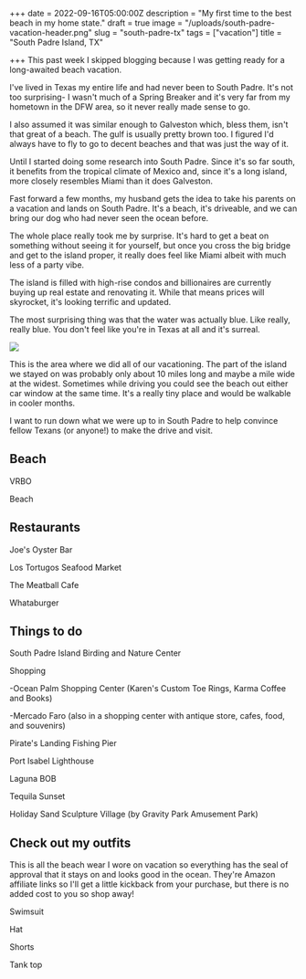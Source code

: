 +++
date = 2022-09-16T05:00:00Z
description = "My first time to the best beach in my home state."
draft = true
image = "/uploads/south-padre-vacation-header.png"
slug = "south-padre-tx"
tags = ["vacation"]
title = "South Padre Island, TX"

+++
This past week I skipped blogging because I was getting ready for a long-awaited beach vacation.

I've lived in Texas my entire life and had never been to South Padre. It's not too surprising- I wasn't much of a Spring Breaker and it's very far from my hometown in the DFW area, so it never really made sense to go.

I also assumed it was similar enough to Galveston which, bless them, isn't that great of a beach. The gulf is usually pretty brown too. I figured I'd always have to fly to go to decent beaches and that was just the way of it.

Until I started doing some research into South Padre. Since it's so far south, it benefits from the tropical climate of Mexico and, since it's a long island, more closely resembles Miami than it does Galveston.

Fast forward a few months, my husband gets the idea to take his parents on a vacation and lands on South Padre. It's a beach, it's driveable, and we can bring our dog who had never seen the ocean before.

The whole place really took me by surprise. It's hard to get a beat on something without seeing it for yourself, but once you cross the big bridge and get to the island proper, it really does feel like Miami albeit with much less of a party vibe.

The island is filled with high-rise condos and billionaires are currently buying up real estate and renovating it. While that means prices will skyrocket, it's looking terrific and updated.

The most surprising thing was that the water was actually blue. Like really, really blue. You don't feel like you're in Texas at all and it's surreal.

![](/uploads/south-padre-google-maps.png)

This is the area where we did all of our vacationing. The part of the island we stayed on was probably only about 10 miles long and maybe a mile wide at the widest. Sometimes while driving you could see the beach out either car window at the same time. It's a really tiny place and would be walkable in cooler months.

I want to run down what we were up to in South Padre to help convince fellow Texans (or anyone!) to make the drive and visit.

## Beach

VRBO

Beach

## Restaurants

Joe's Oyster Bar

Los Tortugos Seafood Market

The Meatball Cafe

Whataburger

## Things to do

South Padre Island Birding and Nature Center

Shopping

\-Ocean Palm Shopping Center (Karen's Custom Toe Rings, Karma Coffee and Books)

\-Mercado Faro (also in a shopping center with antique store, cafes, food, and souvenirs)

Pirate's Landing Fishing Pier

Port Isabel Lighthouse

Laguna BOB

Tequila Sunset

Holiday Sand Sculpture Village (by Gravity Park Amusement Park)

## Check out my outfits

This is all the beach wear I wore on vacation so everything has the seal of approval that it stays on and looks good in the ocean. They're Amazon affiliate links so I'll get a little kickback from your purchase, but there is no added cost to you so shop away!

Swimsuit

Hat

Shorts

Tank top